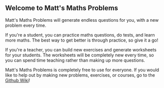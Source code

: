 ## Welcome to Matt's Maths Problems

Matt's Maths Problems will generate endless questions for you, with a new problem every time.

If you're a student, you can practice maths questions, do tests, and learn more maths. The best way to get better is through practice, so give it a go!

If you're a teacher, you can build new exercises and generate worksheets for your students. The worksheets will be completely new every time, so you can spend time teaching rather than making up more questions.

Matt's Maths Problems is completely free to use for everyone. If you would like to help out by making new problems, exercises, or courses, go to the [Github Wiki](https://github.com/mattstrahan/mattsproblems/wiki/)!